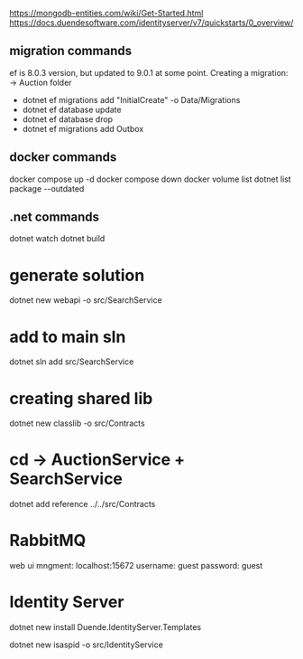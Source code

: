 
https://mongodb-entities.com/wiki/Get-Started.html
https://docs.duendesoftware.com/identityserver/v7/quickstarts/0_overview/


## migration commands
ef is 8.0.3 version, but updated to 9.0.1 at some point.
Creating a migration:
-> Auction folder

- dotnet ef migrations add "InitialCreate" -o Data/Migrations
- dotnet ef database update 
- dotnet ef database drop
- dotnet ef migrations add Outbox  <!-- adding mass transit outbox ( = DLQ ) -->

## docker commands

docker compose up -d
docker compose down
docker volume list
dotnet list package --outdated

## .net commands

dotnet watch
dotnet build

# generate solution
dotnet new webapi -o src/SearchService

# add to main sln
dotnet sln add src/SearchService

# creating shared lib
dotnet new classlib -o src/Contracts

# cd -> AuctionService + SearchService 
dotnet add reference ../../src/Contracts

# RabbitMQ
web ui mngment:
localhost:15672
username: guest
password: guest

# Identity Server
dotnet new install Duende.IdentityServer.Templates

dotnet new isaspid -o src/IdentityService